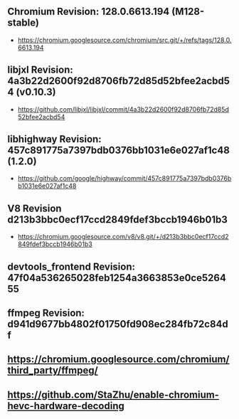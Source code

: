 ## Chromium Revision: 128.0.6613.194 (M128-stable)
 - https://chromium.googlesource.com/chromium/src.git/+/refs/tags/128.0.6613.194

## libjxl Revision: 4a3b22d2600f92d8706fb72d85d52bfee2acbd54 (v0.10.3)

 - https://github.com/libjxl/libjxl/commit/4a3b22d2600f92d8706fb72d85d52bfee2acbd54

## libhighway Revision: 457c891775a7397bdb0376bb1031e6e027af1c48 (1.2.0)

 - https://github.com/google/highway/commit/457c891775a7397bdb0376bb1031e6e027af1c48

## V8 Revision d213b3bbc0ecf17ccd2849fdef3bccb1946b01b3

 - https://chromium.googlesource.com/v8/v8.git/+/d213b3bbc0ecf17ccd2849fdef3bccb1946b01b3

## devtools_frontend Revision: 47f04a536265028feb1254a3663853e0ce526455

## ffmpeg Revision: d941d9677bb4802f01750fd908ec284fb72c84df

## https://chromium.googlesource.com/chromium/third_party/ffmpeg/
## https://github.com/StaZhu/enable-chromium-hevc-hardware-decoding
